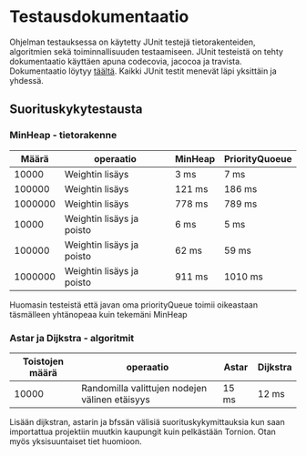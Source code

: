 # Testausdokumentaatio

Ohjelman testauksessa on käytetty JUnit testejä tietorakenteiden, algoritmien sekä toiminnallisuuden testaamiseen. JUnit testeistä on tehty dokumentaatio käyttäen apuna codecovia, jacocoa ja travista. Dokumentaatio löytyy [täältä](https://codecov.io/gh/rovaniemi/visumap). Kaikki JUnit testit menevät läpi yksittäin ja yhdessä.

## Suorituskykytestausta

### MinHeap - tietorakenne

Määrä | operaatio | MinHeap | PriorityQuoeue
------|------------|---------|----------------
10000    | Weightin lisäys | 3 ms | 7 ms
100000   | Weightin lisäys | 121 ms | 186 ms
1000000  | Weightin lisäys | 778 ms | 789 ms
10000 | Weightin lisäys ja poisto|  6 ms | 5 ms
100000 | Weightin lisäys ja poisto|  62 ms | 59 ms
1000000 | Weightin lisäys ja poisto|  911 ms | 1010 ms

Huomasin testeistä että javan oma priorityQueue toimii oikeastaan täsmälleen yhtänopeaa kuin tekemäni MinHeap

### Astar ja Dijkstra - algoritmit

Toistojen määrä | operaatio | Astar | Dijkstra
------|------------|---------|----------------
10000    | Randomilla valittujen nodejen välinen etäisyys | 15 ms | 12 ms

Lisään dijkstran, astarin ja bfssän välisiä suorituskykymittauksia kun saan importattua projektiin muutkin kaupungit kuin pelkästään Tornion. Otan myös yksisuuntaiset tiet huomioon.
